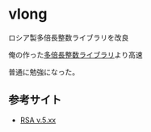 # vlong
ロシア製多倍長整数ライブラリを改良

俺の作った[多倍長整数ライブラリ](https://github.com/ware255/bint)より高速

普通に勉強になった。

## 参考サイト
- [RSA v.5.xx](https://z0mbie.daemonlab.org/rsa5.zip)
